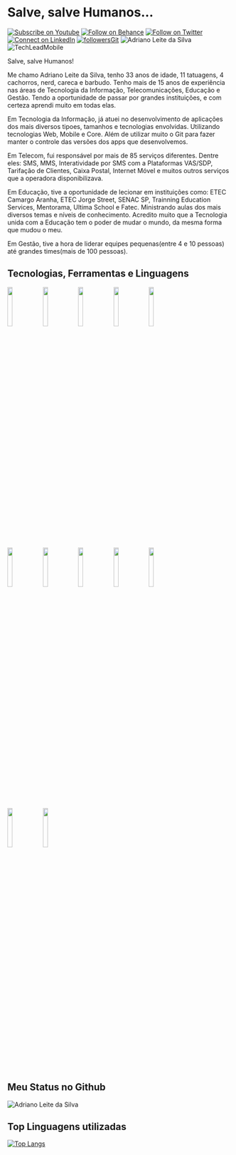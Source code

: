 # Salve, salve Humanos...

[![Subscribe on Youtube](https://img.shields.io/badge/--youtube?label=Youtube&logo=Youtube&style=social)](https://www.youtube.com/adrianoleitedasilva/) [![Follow on Behance](https://img.shields.io/badge/--behance?label=Behance&logo=Behance&style=social)](https://www.behance.net/silvaadrianleite) [![Follow on Twitter](https://img.shields.io/badge/--twitter?label=Twitter&logo=Twitter&style=social)](https://twitter.com/_adrianosilva89) [![Connect on LinkedIn](https://img.shields.io/badge/--linkedin?label=LinkedIn&logo=LinkedIn&style=social)](https://www.linkedin.com/in/adrianoleitedasilva/) [![followersGit](https://img.shields.io/github/followers/adrianoleitedasilva?style=social)](https://github.com/adrianoleitedasilva) <img src="https://komarev.com/ghpvc/?username=adrianoleitedasilva&label=Profile%20views&color=0e75b6&style=social" alt="Adriano Leite da Silva" /> ![TechLeadMobile](https://img.shields.io/badge/TechLead-Mobile-orange)

Salve, salve Humanos!

Me chamo Adriano Leite da Silva, tenho 33 anos de idade, 11 tatuagens, 4 cachorros, nerd, careca e barbudo. Tenho mais de 15 anos de experiência nas áreas de Tecnologia da Informação, Telecomunicações, Educação e Gestão. Tendo a oportunidade de passar por grandes instituições, e com certeza aprendi muito em todas elas.

Em Tecnologia da Informação, já atuei no desenvolvimento de aplicações dos mais diversos tipoes, tamanhos e tecnologias envolvidas. Utilizando tecnologias Web, Mobile e Core. Além de utilizar muito o Git para fazer manter o controle das versões dos apps que desenvolvemos. 

Em Telecom, fui responsável por mais de 85 serviços diferentes. Dentre eles: SMS, MMS, Interatividade por SMS com a Plataformas VAS/SDP, Tarifação de Clientes, Caixa Postal, Internet Móvel e muitos outros serviços que a operadora disponibilizava.

Em Educação, tive a oportunidade de lecionar em instituições como: ETEC Camargo Aranha, ETEC Jorge Street, SENAC SP, Trainning Education Services, Mentorama, Ultima School e Fatec. Ministrando aulas dos mais diversos temas e níveis de conhecimento. Acredito muito que a Tecnologia unida com a Educação tem o poder de mudar o mundo, da mesma forma que mudou o meu.

Em Gestão, tive a hora de liderar equipes pequenas(entre 4 e 10 pessoas) até grandes times(mais de 100 pessoas).

## Tecnologias, Ferramentas e Linguagens

<code><img width="15%" src="https://www.vectorlogo.zone/logos/visualstudio_code/visualstudio_code-ar21.svg"></code>  <code><img width="15%" src="https://www.vectorlogo.zone/logos/git-scm/git-scm-ar21.svg"></code> <code><img width="15%" src="https://www.vectorlogo.zone/logos/github/github-ar21.svg"></code> <code><img width="15%" src="https://www.vectorlogo.zone/logos/java/java-ar21.svg"></code> <code><img width="15%" src="https://www.vectorlogo.zone/logos/javascript/javascript-ar21.svg"></code>
<br />
<code><img width="15%" src="https://www.vectorlogo.zone/logos/python/python-ar21.svg"></code> <code><img width="15%" src="https://www.vectorlogo.zone/logos/android/android-ar21.svg"></code>  <code><img width="15%" src="https://www.vectorlogo.zone/logos/jupyter/jupyter-ar21.svg"></code> <code><img width="15%" src="https://www.vectorlogo.zone/logos/getbootstrap/getbootstrap-ar21.svg"></code> <code><img width="15%" src="https://www.vectorlogo.zone/logos/w3_html5/w3_html5-ar21.svg"></code> 
<br />
  <code><img width="15%" src="https://www.vectorlogo.zone/logos/commonmark/commonmark-ar21.svg"></code>  <code><img width="15%" src="https://www.vectorlogo.zone/logos/microsoft/microsoft-ar21.svg"></code> 
<br /> 


## Meu Status no Github

<img align="center" src="https://github-readme-stats.vercel.app/api?username=adrianoleitedasilva&show_icons=true&locale=en" alt="Adriano Leite da Silva" />

## Top Linguagens utilizadas
[![Top Langs](https://github-readme-stats.vercel.app/api/top-langs/?username=adrianoleitedasilva&layout=compact)](https://github.com/adrianoleitedasilva)

